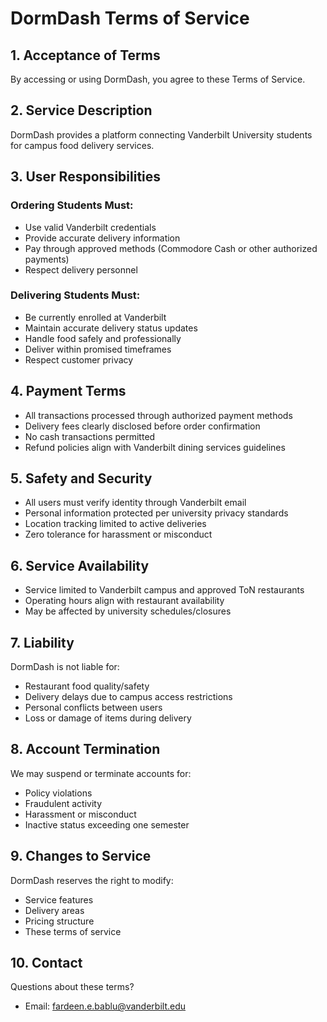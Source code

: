 # DormDash Terms of Service

## 1. Acceptance of Terms

By accessing or using DormDash, you agree to these Terms of Service.

## 2. Service Description

DormDash provides a platform connecting Vanderbilt University students for campus food delivery services.

## 3. User Responsibilities

### Ordering Students Must:

- Use valid Vanderbilt credentials
- Provide accurate delivery information
- Pay through approved methods (Commodore Cash or other authorized payments)
- Respect delivery personnel

### Delivering Students Must:

- Be currently enrolled at Vanderbilt
- Maintain accurate delivery status updates
- Handle food safely and professionally
- Deliver within promised timeframes
- Respect customer privacy

## 4. Payment Terms

- All transactions processed through authorized payment methods
- Delivery fees clearly disclosed before order confirmation
- No cash transactions permitted
- Refund policies align with Vanderbilt dining services guidelines

## 5. Safety and Security

- All users must verify identity through Vanderbilt email
- Personal information protected per university privacy standards
- Location tracking limited to active deliveries
- Zero tolerance for harassment or misconduct

## 6. Service Availability

- Service limited to Vanderbilt campus and approved ToN restaurants
- Operating hours align with restaurant availability
- May be affected by university schedules/closures

## 7. Liability

DormDash is not liable for:

- Restaurant food quality/safety
- Delivery delays due to campus access restrictions
- Personal conflicts between users
- Loss or damage of items during delivery

## 8. Account Termination

We may suspend or terminate accounts for:

- Policy violations
- Fraudulent activity
- Harassment or misconduct
- Inactive status exceeding one semester

## 9. Changes to Service

DormDash reserves the right to modify:

- Service features
- Delivery areas
- Pricing structure
- These terms of service

## 10. Contact

Questions about these terms?

- Email: fardeen.e.bablu@vanderbilt.edu
